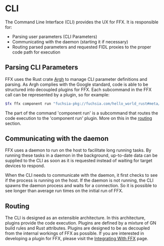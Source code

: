 # CLI

The Command Line Interface (CLI) provides the UX for FFX. It is responsible for:

- Parsing user parameters (CLI Parameters)
- Communicating with the daemon (starting it if necessary)
- Routing parsed parameters and requested FIDL proxies to the proper code path
  for execution

## Parsing CLI Parameters

FFX uses the Rust crate [Argh](https://github.com/google/argh) to manage CLI
parameter definitions and parsing. As Argh complies with the Google standard,
code is able to be structured into decoupled plugins for FFX. Each subcommand
in the FFX call can be represented by a plugin, so for example:

```sh
$fx ffx component run "fuchsia-pkg://fuchsia.com/hello_world_rust#meta/hello_world_rust.cmx"
```

The part of the command 'component run' is a subcommand that routes the code
execution to the 'component run' plugin. More on this in the
[routing](#routing) section.

## Communicating with the daemon

FFX uses a daemon to run on the host to facilitate long running tasks. By
running these tasks in a daemon in the background, up-to-date data can be
supplied to the CLI as soon as it is requested instead of waiting for target
devices to respond.

When the CLI needs to communicate with the daemon, it first checks to see if
the process is running on the host. If the daemon is not running, the CLI
spawns the daemon process and waits for a connection. So it is possible to see
longer than average run times on the initial run of FFX.

## Routing

The CLI is designed as an extensible architecture. In this architecture,
plugins provide the code execution. Plugins are defined by a mixture of GN
build rules and Rust attributes. Plugins are designed to be as decoupled from
the internal workings of FFX as possible. If you are interested in developing a
plugin for FFX, please visit the [Integrating With FFX](development/tools/ffx/development/plugins.md) page.


